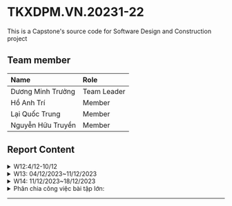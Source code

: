 # TKXDPM.VN.20231-22

This is a Capstone's source code for Software Design and Construction project

## Team member

| Name               | Role        |
| :----------------- | :---------- |
| Dương Minh Trưởng  | Team Leader |
| Hồ Anh Trí         | Member      |
| Lại Quốc Trung     | Member      |
| Nguyễn Hữu Truyền  | Member      |

## Report Content

<details>
  <summary>W12:4/12-10/12 </summary>
<br>
<details>
<summary>Dương Minh Trưởng</summary>
<br>

- Assigned tasks:
  - Đánh giá mức độ coupling trong các folder: default package, common, controller, entity.cart, entity.db
</details>
<details>
<summary>Hồ Anh Trí</summary>
<br>

- Assigned tasks:
  - Các cặp data coupling trong entity.Invoice,entity.Media,entity.Order,entity.Payment,entity.Shipping
</details>
</details>

<details>
  <summary>W13: 04/12/2023~11/12/2023 </summary>
<br>
<details>
<summary>Dương Minh Trưởng</summary>
<br>

- Assigned tasks:
  - Đánh giá mức độ cohesion trong các folder: default package, common, controller, entity.cart, entity.db

</details>
<details>
<summary>Hồ Anh Trí</summary>
<br>

- Assigned tasks:
  - Đánh giá mức độ cohesion trong các folder: entity.Invoice, Media, Order, Payment, Shipping

</details>
</details>

<details>
  <summary>W14: 11/12/2023~18/12/2023 </summary>
<br>
<details>
<summary>Dương Minh Trưởng</summary>
<br>

- Assigned tasks:
  - Đánh giá mức độ S.O.L.I.D trong các folder: default package, common, controller, entity.cart, entity.db

</details>
<details>
<summary>Hồ Anh Trí</summary>
<br>

- Assigned tasks:
  - Đánh giá mức độ S.O.L.I.D trong các folder: entity.Invoice,Media,Order,Payment,Shipping

</details>
</details>

<details>
  <summary>Phân chia công việc bài tập lớn: </summary>
<br>
<details>
<summary>Dương Minh Trưởng</summary>
<br>

- Assigned tasks:
  - Tìm kiếm, sắp xếp sản phẩm. hủy đơn hàng
 - Process: DONE

</details>
<details>
<summary>Hồ Anh Trí</summary>
<br>

- Assigned tasks:
  -  Phê duyệt/từ chối đơn hàng
 - Process: DONE

</details>
<details>
<summary>Nguyễn Hữu Truyền</summary>
<br>

- Assigned tasks:
  - Danh sách đơn hàng
 - Process: DONE

</details>
<details>
<summary>Lại Quốc Trung</summary>
<br>

- Assigned tasks:
  - CRUD sản phẩm
 - Process: NOT DONE

</details>
</details>

---
